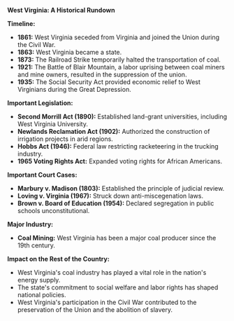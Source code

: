 **West Virginia: A Historical Rundown**

**Timeline:**

* **1861:** West Virginia seceded from Virginia and joined the Union during the Civil War.
* **1863:** West Virginia became a state.
* **1873:** The Railroad Strike temporarily halted the transportation of coal.
* **1921:** The Battle of Blair Mountain, a labor uprising between coal miners and mine owners, resulted in the suppression of the union.
* **1935:** The Social Security Act provided economic relief to West Virginians during the Great Depression.

**Important Legislation:**

* **Second Morrill Act (1890):** Established land-grant universities, including West Virginia University.
* **Newlands Reclamation Act (1902):** Authorized the construction of irrigation projects in arid regions.
* **Hobbs Act (1946):** Federal law restricting racketeering in the trucking industry.
* **1965 Voting Rights Act:** Expanded voting rights for African Americans.

**Important Court Cases:**

* **Marbury v. Madison (1803):** Established the principle of judicial review.
* **Loving v. Virginia (1967):** Struck down anti-miscegenation laws.
* **Brown v. Board of Education (1954):** Declared segregation in public schools unconstitutional.

**Major Industry:**

* **Coal Mining:** West Virginia has been a major coal producer since the 19th century.

**Impact on the Rest of the Country:**

* West Virginia's coal industry has played a vital role in the nation's energy supply.
* The state's commitment to social welfare and labor rights has shaped national policies.
* West Virginia's participation in the Civil War contributed to the preservation of the Union and the abolition of slavery.
